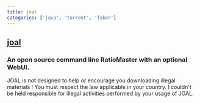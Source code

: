 ```yaml
---
title: joal
categories: ['java', 'torrent', 'faker']
---
```

## [joal](https://github.com/anthonyraymond/joal)

### An open source command line RatioMaster with an optional WebUI.

JOAL is not designed to help or encourage you downloading illegal materials ! You must respect the law applicable in your country. I couldn't be held responsible for illegal activities performed by your usage of JOAL.
